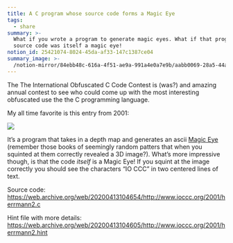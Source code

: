 ```yaml
---
title: A C program whose source code forms a Magic Eye
tags:
  - share
summary: >-
  What if you wrote a program to generate magic eyes. What if that program’s
  source code was itself a magic eye!
notion_id: 25421074-8024-45da-af33-147c1387ce04
summary_image: >-
  /notion-mirror/84ebb48c-616a-4f51-ae9a-991a4e0a7e9b/aabb0069-28a5-44a8-abcb-f95b6e13623d/Screenshot_2022-11-24_at_10.31.50_PM.png
---
```

The The International Obfuscated C Code Contest is (was?) and amazing annual contest to see who could come up with the most interesting obfuscated use the the C programming language.

My all time favorite is this entry from 2001:

![](/notion-mirror/84ebb48c-616a-4f51-ae9a-991a4e0a7e9b/aabb0069-28a5-44a8-abcb-f95b6e13623d/Screenshot_2022-11-24_at_10.31.50_PM.png)

It’s a program that takes in a depth map and generates an ascii [Magic Eye](https://en.wikipedia.org/wiki/Magic_Eye) (remember those books of seemingly random patters that when you squinted at them correctly revealed a 3D image?). What’s more impressive though, is that the code _itself_ is a Magic Eye! If you squint at the image correctly you should see the characters “IO CCC” in two centered lines of text.

Source code: <https://web.archive.org/web/20200413104654/http://www.ioccc.org/2001/herrmann2.c>

Hint file with more details: <https://web.archive.org/web/20200413104605/http://www.ioccc.org/2001/herrmann2.hint>
